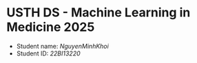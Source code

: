 USTH DS - Machine Learning in Medicine 2025
===============================================

- Student name: *NguyenMinhKhoi*
- Student ID: *22BI13220*


